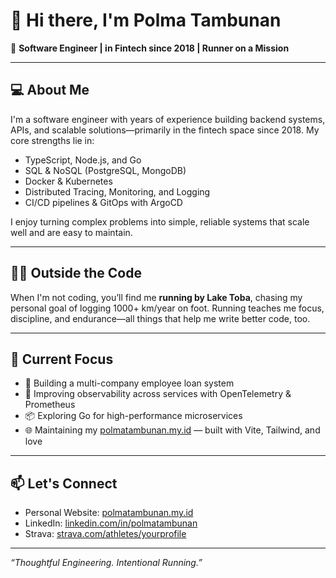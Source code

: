 # 👋 Hi there, I'm Polma Tambunan

🚀 **Software Engineer | in Fintech since 2018 | Runner on a Mission**

---

## 💻 About Me

I'm a software engineer with years of experience building backend systems, APIs, and scalable solutions—primarily in the fintech space since 2018. My core strengths lie in:

- TypeScript, Node.js, and Go
- SQL & NoSQL (PostgreSQL, MongoDB)
- Docker & Kubernetes
- Distributed Tracing, Monitoring, and Logging
- CI/CD pipelines & GitOps with ArgoCD

I enjoy turning complex problems into simple, reliable systems that scale well and are easy to maintain.

---

## 🏃‍♂️ Outside the Code

When I'm not coding, you’ll find me **running by Lake Toba**, chasing my personal goal of logging 1000+ km/year on foot. Running teaches me focus, discipline, and endurance—all things that help me write better code, too.

---

## 📌 Current Focus

- 🧪 Building a multi-company employee loan system
- 🧰 Improving observability across services with OpenTelemetry & Prometheus
- 📦 Exploring Go for high-performance microservices
- 🌐 Maintaining my [polmatambunan.my.id]([https://yourwebsite.com](https://www.polmatambunan.my.id/)) — built with Vite, Tailwind, and love

---

## 📫 Let's Connect

- Personal Website: [polmatambunan.my.id]([https://yourwebsite.com](https://www.polmatambunan.my.id/))
- LinkedIn: [linkedin.com/in/polmatambunan]([https://linkedin.com/in/polmatambunan](https://www.linkedin.com/in/polma-tambunan/))
- Strava: [strava.com/athletes/yourprofile](https://www.strava.com/athletes/38682026)

---

_“Thoughtful Engineering. Intentional Running.”_
